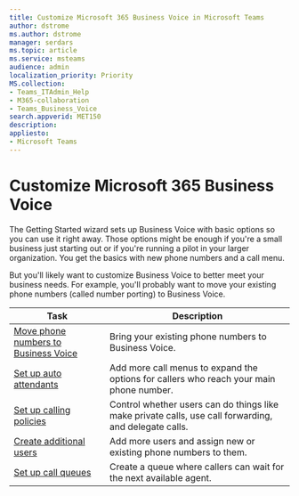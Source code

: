 ```yaml
---
title: Customize Microsoft 365 Business Voice in Microsoft Teams
author: dstrome 
ms.author: dstrome
manager: serdars
ms.topic: article
ms.service: msteams
audience: admin
localization_priority: Priority
MS.collection: 
- Teams_ITAdmin_Help
- M365-collaboration
- Teams_Business_Voice
search.appverid: MET150
description: 
appliesto: 
- Microsoft Teams
---
```


# Customize Microsoft 365 Business Voice

The Getting Started wizard sets up Business Voice with basic options so you can use it right away. Those options might be enough if you're a small business just starting out or if you're running a pilot in your larger organization. You get the basics with new phone numbers and a call menu. 

But you'll likely want to customize Business Voice to better meet your business needs. For example, you'll probably want to move your existing phone numbers (called number porting) to Business Voice.

| Task                                                          | Description                                                                                          |
|---------------------------------------------------------------|------------------------------------------------------------------------------------------------------|
| [Move phone numbers to Business Voice](port-phone-numbers.md) | Bring your existing phone numbers to Business Voice.                                                 |
| [Set up auto attendants](set-up-auto-attendants.md)           | Add more call menus to expand the options for callers who reach your main phone number.        |
| [Set up calling policies](set-up-policies.md)                 | Control whether users can do things like make private calls, use call forwarding, and delegate calls.        |
| [Create additional users](create-users.md)                    | Add more users and assign new or existing phone numbers to them.                                     |
| [Set up call queues](set-up-call-queues.md)                   | Create a queue where callers can wait for the next available agent.                                  |
